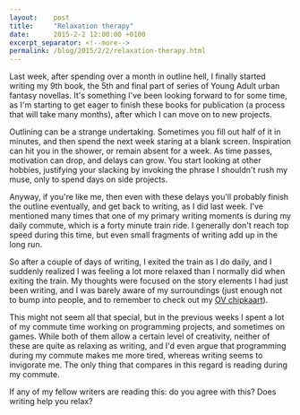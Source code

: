 ```yaml
---
layout:    post
title:     "Relaxation therapy"
date:      2015-2-2 12:00:00 +0100
excerpt_separator: <!--more-->
permalink: /blog/2015/2/2/relaxation-therapy.html
---
```


Last week, after spending over a month in outline hell, I finally started writing my 9th book, the 5th and final part of series of Young Adult urban fantasy novellas. It's something I've been looking forward to for some time, as I'm starting to get eager to finish these books for publication (a process that will take many months), after which I can move on to new projects.

<!--more-->
Outlining can be a strange undertaking. Sometimes you fill out half of it in minutes, and then spend the next week staring at a blank screen. Inspiration can hit you in the shower, or remain absent for a week. As time passes, motivation can drop, and delays can grow. You start looking at other hobbies, justifying your slacking by invoking the phrase I shouldn't rush my muse, only to spend days on side projects.

Anyway, if you're like me, then even with these delays you'll probably finish the outline eventually, and get back to writing, as I did last week. I've mentioned many times that one of my primary writing moments is during my daily commute, which is a forty minute train ride. I generally don't reach top speed during this time, but even small fragments of writing add up in the long run.

So after a couple of days of writing, I exited the train as I do daily, and I suddenly realized I was feeling a lot more relaxed than I normally did when exiting the train. My thoughts were focused on the story elements I had just been writing, and I was barely aware of my surroundings (just enough not to bump into people, and to remember to check out my [OV chipkaart](http://en.wikipedia.org/wiki/OV-chipkaart)).

This might not seem all that special, but in the previous weeks I spent a lot of my commute time working on programming projects, and sometimes on games. While both of them allow a certain level of creativity, neither of these are quite as relaxing as writing, and I'd even argue that programming during my commute makes me more tired, whereas writing seems to invigorate me. The only thing that compares in this regard is reading during my commute.

If any of my fellow writers are reading this: do you agree with this? Does writing help you relax?